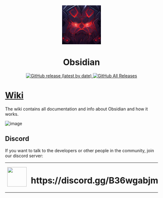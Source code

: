 <p align="center">
  <img width="128" src="resources\obsidian_logonew_256.png"> 
</p>

<h1 align="center">
  Obsidian
</h1>

<p align="center">
  <a href="">
    <img alt="GitHub release (latest by date)" src="https://img.shields.io/github/v/release/Crauzer/Obsidian?color=red&style=for-the-badge">
    <img alt="GitHub All Releases" src="https://img.shields.io/github/downloads/Crauzer/Obsidian/total?color=red&style=for-the-badge">
  </a>
</p>

# [Wiki](https://github.com/Crauzer/Obsidian/wiki)
The wiki contains all documentation and info about Obsidian and how it works.

![image](https://user-images.githubusercontent.com/18646077/221690473-c5d590bd-2e27-41d2-9c86-b1164500b054.png)

## Discord
If you want to talk to the developers or other people in the community, join our discord server:
<table>
  <tbody>
    <tr>
      <td><img width=64 height=64 src="https://cdn.worldvectorlogo.com/logos/discord.svg"></td>
      <td><h1>https://discord.gg/B36wgabjmD</h1></td>
    </tr>
  </tbody>
</table> 
